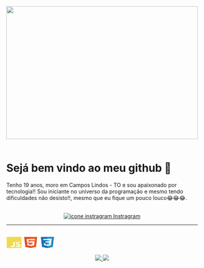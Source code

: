 <div align="center"> 
  <img src="https://user-images.githubusercontent.com/90284411/192303452-b685f578-820c-46aa-8e02-64d880cf3601.png" height="350px" width="100%"/>
</div>

<br>

<h1> Sejá bem vindo ao meu github 👋</h1>

<div>
  <p>
    Tenho 19 anos, moro em Campos Lindos - TO e sou apaixonado por tecnologia!! Sou iniciante no universo da programação e mesmo tendo dificuldades não desisto!!,      mesmo que eu fique um pouco louco😂😂😂.
  </p>
  
   <br>
</div>

<div align="center">
  <a href="https://instagram.com/willianglitch?igshid=YmMyMTA2M2Y=" align="center"><img  src="https://cdn-icons-png.flaticon.com/512/1936/1936319.png" alt="icone instragram" height="30" width="30"> Instragram</a>
</div>
<hr>
<div style="display: inline_block"><br>
  <img align="center" alt="wg-Js" height="30" width="40" src="https://raw.githubusercontent.com/devicons/devicon/master/icons/javascript/javascript-plain.svg">
  <img align="center" alt="wg-HTML" height="30" width="40" src="https://raw.githubusercontent.com/devicons/devicon/master/icons/html5/html5-original.svg">
  <img align="center" alt="wg-CSS" height="30" width="40" src="https://raw.githubusercontent.com/devicons/devicon/master/icons/css3/css3-original.svg">
</div>
<br>

<div align="center">
  <a href="https://github.com/willianglitch">
  <img height="180em" src="https://github-readme-stats.vercel.app/api?username=willianglitch&show_icons=true&theme=dracula&include_all_commits=true&count_private=true"/>
  <img height="180em" src="https://github-readme-stats.vercel.app/api/top-langs/?username=willianglitch&layout=compact&langs_count=7&theme=dracula"/>
</div>
